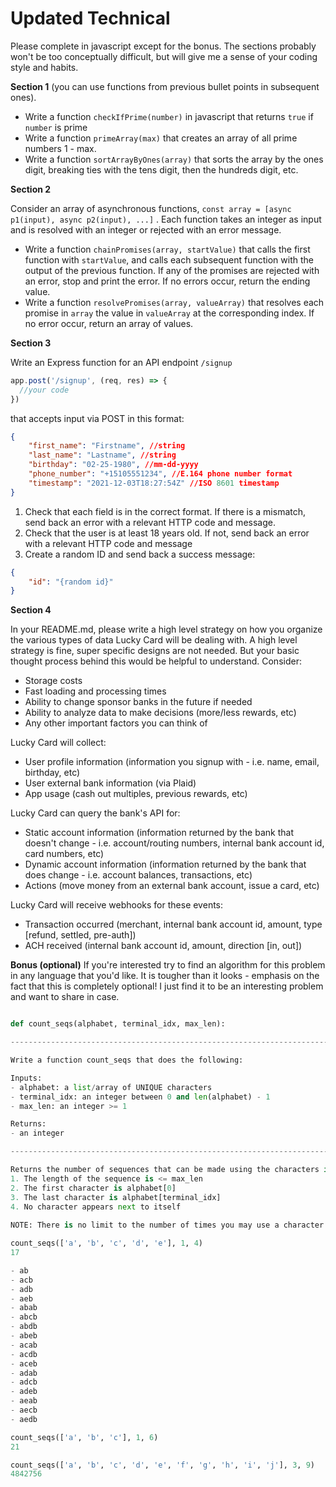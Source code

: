# Updated Technical

Please complete in javascript except for the bonus. The sections probably won't be too conceptually difficult, but will give me a sense of your coding style and habits. 

**Section 1** (you can use functions from previous bullet points in subsequent ones). 

- Write a function `checkIfPrime(number)` in javascript that returns `true` if `number` is prime
- Write a function `primeArray(max)` that creates an array of all prime numbers 1 - max.
- Write a function `sortArrayByOnes(array)` that sorts the array by the ones digit, breaking ties with the tens digit, then the hundreds digit, etc.

**Section 2**

Consider an array of asynchronous functions, `const array = [async p1(input), async p2(input), ...]` . Each function takes an integer as input and is resolved with an integer or rejected with an error message. 

- Write a function `chainPromises(array, startValue)` that calls the first function with `startValue`, and calls each subsequent function with the output of the previous function. If any of the promises are rejected with an error, stop and print the error. If no errors occur, return the ending value.
- Write a function `resolvePromises(array, valueArray)` that resolves each promise in `array`  the value in `valueArray` at the corresponding index. If no error occur, return an array of values.

**Section 3**

Write an Express function for an API endpoint `/signup`

```jsx
app.post('/signup', (req, res) => {
  //your code
})
```

 that accepts input via POST in this format:

```json
{
	"first_name": "Firstname", //string
	"last_name": "Lastname", //string
	"birthday": "02-25-1980", //mm-dd-yyyy
	"phone_number": "+15105551234", //E.164 phone number format
	"timestamp": "2021-12-03T18:27:54Z" //ISO 8601 timestamp
}
```

1. Check that each field is in the correct format. If there is a mismatch, send back an error with a relevant HTTP code and message.
2. Check that the user is at least 18 years old. If not, send back an error with a relevant HTTP code and message
3. Create a random ID and send back a success message:

```json
{
	"id": "{random id}"
}
```

**Section 4**

In your README.md, please write a high level strategy on how you organize the various types of data Lucky Card will be dealing with. A high level strategy is fine, super specific designs are not needed. But your basic thought process behind this would be helpful to understand. Consider:

- Storage costs
- Fast loading and processing times
- Ability to change sponsor banks in the future if needed
- Ability to analyze data to make decisions (more/less rewards, etc)
- Any other important factors you can think of

Lucky Card will collect: 

- User profile information (information you signup with - i.e. name, email, birthday, etc)
- User external bank information (via Plaid)
- App usage (cash out multiples, previous rewards, etc)

Lucky Card can query the bank's API for:

- Static account information (information returned by the bank that doesn't change - i.e. account/routing numbers, internal bank account id, card numbers, etc)
- Dynamic account information (information returned by the bank that does change - i.e. account balances, transactions, etc)
- Actions (move money from an external bank account, issue a card, etc)

Lucky Card will receive webhooks for these events:

- Transaction occurred (merchant, internal bank account id, amount, type [refund, settled, pre-auth])
- ACH received (internal bank account id, amount, direction [in, out])

**Bonus (optional)**
If you're interested try to find an algorithm for this problem in any language that you'd like. It is tougher than it looks - emphasis on the fact that this is completely optional! I just find it to be an interesting problem and want to share in case.

```python

def count_seqs(alphabet, terminal_idx, max_len):

------------------------------------------------------------------------------------------------------------------------------------------------------

Write a function count_seqs that does the following:

Inputs:
- alphabet: a list/array of UNIQUE characters
- terminal_idx: an integer between 0 and len(alphabet) - 1
- max_len: an integer >= 1

Returns:
- an integer

-------------------------------------------------------------------------------------------------------------------------------------------------------

Returns the number of sequences that can be made using the characters in alphabet such that:
1. The length of the sequence is <= max_len
2. The first character is alphabet[0]
3. The last character is alphabet[terminal_idx]
4. No character appears next to itself
 
NOTE: There is no limit to the number of times you may use a character

count_seqs(['a', 'b', 'c', 'd', 'e'], 1, 4)
17

- ab 
- acb
- adb
- aeb
- abab 
- abcb
- abdb
- abeb
- acab
- acdb
- aceb
- adab
- adcb
- adeb
- aeab
- aecb
- aedb

count_seqs(['a', 'b', 'c'], 1, 6)
21

count_seqs(['a', 'b', 'c', 'd', 'e', 'f', 'g', 'h', 'i', 'j'], 3, 9)
4842756
```